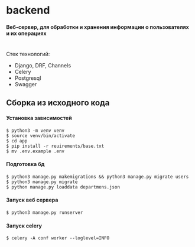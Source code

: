 # backend

#### Веб-сервер, для обработки и хранения информации о пользователях и их операциях
#
Стек технологий:
- Django, DRF, Channels
- Celery
- Postgresql
- Swagger

## Сборка из исходного кода
#### Установка зависимостей
```shell
$ python3 -m venv venv
$ source venv/bin/activate
$ cd app
$ pip install -r reuirements/base.txt
$ mv .env.example .env
```

#### Подготовка бд
```shell
$ python3 manage.py makemigrations && python3 manage.py migrate users
$ python3 manage.py migrate
$ python manage.py loaddata departmens.json 
```

#### Запуск веб сервера
```shell
$ python3 manage.py runserver
```

#### Запуск celery
```shell
$ celery -A conf worker --loglevel=INFO
```